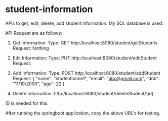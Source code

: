 # student-information
APIs to get, edit, delete, add student information. My SQL database is used. 


API Request are as follows:

1. Get Information: 
Type: GET
http:/localhost:8080/student/getStudents
Request: Nothing 


2. Edit Information:
Type: PUT
http:/localhost:8080/student/editStudent
Request:

3. Add information:
Type: POST
http:/localhost:8080/student/addStudent
Request:
{
        "name": "studentname1",
        "email": "abc@gmail.com",
        "dob": "11/10/2000",
        "age": 22
}


4. Delete Information:
http:/localhost:8080/student/deleteStudent/{id}

ID is needed for this.


After running the springboot application, copy the above URL's for testing. 
